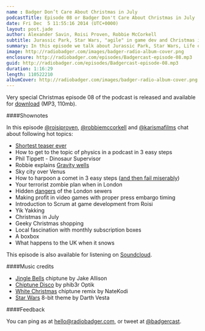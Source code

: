 ```yaml
---
name : Badger Don’t Care About Christmas in July
podcastTitle: Episode 08 or Badger Don't Care About Christmas in July
date: Fri Dec  5 11:55:16 2014 (UTC+0000)
layout: post.jade
author: Alexander Savin, Roisi Proven, Robbie McCorkell
subtitle: Jurassic Park, Star Wars, "agile" in game dev and Christmas in July
summary: In this episode we talk about Jurassic Park, Star Wars, Life on Mercury and Venus, harpooning a comet, "Agile" in game dev, Yik Yak, Christmas in July and monthly boxes of stuff
image: http://radiobadger.com/images/badger-radio-album-cover.png
enclosure: http://radiobadger.com/episodes/Badgercast-episode-08.mp3
guid: http://radiobadger.com/episodes/Badgercast-episode-08.mp3
duration: 1:16:29
length: 110522210
albumCover: http://radiobadger.com/images/badger-radio-album-cover.png
---
```


Very special Christmas episode 08 of the podcast is released and available for [download](http://radiobadger.com/episodes/Badgercast-episode-08.mp3) (MP3, 110mb).

####Shownotes

In this episode [@roisiproven](https://twitter.com/roisiproven), [@robbiemccorkell](https://twitter.com/robbiemccorkell) and [@karismafilms](https://twitter.com/karismafilms) chat about following hot topics:

* [Shortest teaser ever](https://www.youtube.com/watch?v=w3F48jXIr3k)
* How to get to the topic of physics in a podcast in 3 easy steps
* Phil Tippett - Dinosaur Supervisor
* Robbie explains [Gravity wells](http://en.wikipedia.org/wiki/Gravity_well)
* Sky city over Venus
* How to harpoon a comet in 3 easy steps ([and then fail miserably](http://uk.businessinsider.com/rosetta-philae-lander-harpoon-issues-2014-11))
* Your terrorist zombie plan when in London
* Hidden [dangers](http://www.bbc.co.uk/news/uk-23584833) of the London sewers
* Making profit in video games with proper press embargo timing
* Introduction to Scrum at game development from Roisi
* Yik Yakking
* Christmas in July
* Geeky Christmas shopping
* Local fascination with monthly subscription boxes
* A boxbox
* What happens to the UK when it snows

This episode is also available for listening on [Soundcloud](https://soundcloud.com/karismafilms/radio-badger-podcast-episode-08).

####Music credits

* [Jingle Bells](https://soundcloud.com/jakea74/jingle-bells-new-chiptune) chiptune by Jake Allison
* [Chiptune Disco](https://soundcloud.com/phib3r-optik/chiptune-disco) by phib3r Optik
* [White Christmas](https://soundcloud.com/natekodi/white-christmas-chiptune) chiptune remix by NateKodi
* [Star Wars](https://soundcloud.com/darth-vesta/star-wars-main-theme-8-bit) 8-bit theme by Darth Vesta

####Feedback

You can ping as at [hello@radiobadger.com](mailto:hello@radiobadger.com), or tweet at [@badgercast](http://twitter.com/badgercast).
